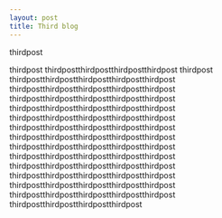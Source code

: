 ```yaml
---
layout: post
title: Third blog
---
```


thirdpost

thirdpost
thirdpostthirdpostthirdpostthirdpost
thirdpost
thirdpostthirdpostthirdpostthirdpostthirdpost
thirdpostthirdpostthirdpostthirdpostthirdpost
thirdpostthirdpostthirdpostthirdpostthirdpost
thirdpostthirdpostthirdpostthirdpostthirdpost
thirdpostthirdpostthirdpostthirdpostthirdpost
thirdpostthirdpostthirdpostthirdpostthirdpost
thirdpostthirdpostthirdpostthirdpostthirdpost
thirdpostthirdpostthirdpostthirdpostthirdpost
thirdpostthirdpostthirdpostthirdpostthirdpost
thirdpostthirdpostthirdpostthirdpostthirdpost
thirdpostthirdpostthirdpostthirdpostthirdpost
thirdpostthirdpostthirdpostthirdpostthirdpost
thirdpostthirdpostthirdpostthirdpostthirdpost
thirdpostthirdpostthirdpostthirdpost

